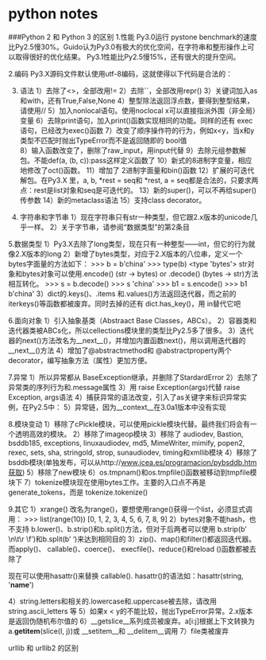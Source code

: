 # python notes

###Python 2 和 Python 3 的区别
1.性能 
Py3.0运行 pystone benchmark的速度比Py2.5慢30%。Guido认为Py3.0有极大的优化空间，在字符串和整形操作上可 
以取得很好的优化结果。 
Py3.1性能比Py2.5慢15%，还有很大的提升空间。 

2.编码 
Py3.X源码文件默认使用utf-8编码，这就使得以下代码是合法的： 
   
3. 语法 
1）去除了<>，全部改用!= 
2）去除``，全部改用repr() 
3）关键词加入as 和with，还有True,False,None 
4）整型除法返回浮点数，要得到整型结果，请使用// 
5）加入nonlocal语句。使用noclocal x可以直接指派外围（非全局）变量 
6）去除print语句，加入print()函数实现相同的功能。同样的还有 exec语句，已经改为exec()函数 
7）改变了顺序操作符的行为，例如x<y，当x和y类型不匹配时抛出TypeError而不是返回随即的 bool值  
8）输入函数改变了，删除了raw_input，用input代替
9）去除元组参数解包。不能def(a, (b, c)):pass这样定义函数了 
10）新式的8进制字变量，相应地修改了oct()函数。 
11）增加了 2进制字面量和bin()函数 
12）扩展的可迭代解包。在Py3.X 里，a, b, *rest = seq和 *rest, a = seq都是合法的，只要求两点：rest是list对象和seq是可迭代的。 
13）新的super()，可以不再给super()传参数
14）新的metaclass语法
15）支持class decorator。

4. 字符串和字节串 
1）现在字符串只有str一种类型，但它跟2.x版本的unicode几乎一样。
2）关于字节串，请参阅“数据类型”的第2条目

5.数据类型 
1）Py3.X去除了long类型，现在只有一种整型——int，但它的行为就像2.X版本的long 
2）新增了bytes类型，对应于2.X版本的八位串，定义一个bytes字面量的方法如下： 
    >>> b = b'china' 
    >>> type(b) 
    <type 'bytes'> 
str对象和bytes对象可以使用.encode() (str -> bytes) or .decode() (bytes -> str)方法相互转化。 
    >>> s = b.decode() 
    >>> s 
    'china' 
    >>> b1 = s.encode() 
    >>> b1 
    b'china' 
3）dict的.keys()、.items 和.values()方法返回迭代器，而之前的iterkeys()等函数都被废弃。同时去掉的还有 
dict.has_key()，用 in替代它吧 

6.面向对象 
1）引入抽象基类（Abstraact Base Classes，ABCs）。 
2）容器类和迭代器类被ABCs化，所以cellections模块里的类型比Py2.5多了很多。
3）迭代器的next()方法改名为__next__()，并增加内置函数next()，用以调用迭代器的__next__()方法 
4）增加了@abstractmethod和 @abstractproperty两个 decorator，编写抽象方法（属性）更加方便。 

7.异常 
1）所以异常都从 BaseException继承，并删除了StardardError 
2）去除了异常类的序列行为和.message属性 
3）用 raise Exception(args)代替 raise Exception, args语法 
4）捕获异常的语法改变，引入了as关键字来标识异常实例，在Py2.5中： 
5）异常链，因为__context__在3.0a1版本中没有实现 

8.模块变动 
1）移除了cPickle模块，可以使用pickle模块代替。最终我们将会有一个透明高效的模块。 
2）移除了imageop模块 
3）移除了 audiodev, Bastion, bsddb185, exceptions, linuxaudiodev, md5, MimeWriter, mimify, popen2,  
rexec, sets, sha, stringold, strop, sunaudiodev, timing和xmllib模块 
4）移除了bsddb模块(单独发布，可以从http://www.jcea.es/programacion/pybsddb.htm获取) 
5）移除了new模块 
6）os.tmpnam()和os.tmpfile()函数被移动到tmpfile模块下 
7）tokenize模块现在使用bytes工作。主要的入口点不再是generate_tokens，而是 tokenize.tokenize() 

9.其它 
1）xrange() 改名为range()，要想使用range()获得一个list，必须显式调用： 
    >>> list(range(10)) 
    [0, 1, 2, 3, 4, 5, 6, 7, 8, 9] 
2）bytes对象不能hash，也不支持 b.lower()、b.strip()和b.split()方法，但对于后两者可以使用 b.strip(b’  
\n\t\r \f’)和b.split(b’ ‘)来达到相同目的 
3）zip()、map()和filter()都返回迭代器。而apply()、 callable()、coerce()、 execfile()、reduce()和reload 
()函数都被去除了

现在可以使用hasattr()来替换 callable(). hasattr()的语法如：hasattr(string, '__name__')

4）string.letters和相关的.lowercase和.uppercase被去除，请改用string.ascii_letters 等 
5）如果x < y的不能比较，抛出TypeError异常。2.x版本是返回伪随机布尔值的 
6）__getslice__系列成员被废弃。a[i:j]根据上下文转换为a.__getitem__(slice(I, j))或 __setitem__和 
__delitem__调用 
7）file类被废弃

urllib 和 urllib2 的区别
